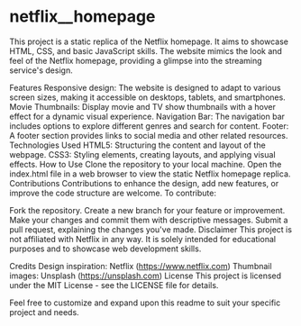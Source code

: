 # netflix__homepage
This project is a static replica of the Netflix homepage. It aims to showcase HTML, CSS, and basic JavaScript skills. The website mimics the look and feel of the Netflix homepage, providing a glimpse into the streaming service's design.

Features
Responsive design: The website is designed to adapt to various screen sizes, making it accessible on desktops, tablets, and smartphones.
Movie Thumbnails: Display movie and TV show thumbnails with a hover effect for a dynamic visual experience.
Navigation Bar: The navigation bar includes options to explore different genres and search for content.
Footer: A footer section provides links to social media and other related resources.
Technologies Used
HTML5: Structuring the content and layout of the webpage.
CSS3: Styling elements, creating layouts, and applying visual effects.
How to Use
Clone the repository to your local machine.
Open the index.html file in a web browser to view the static Netflix homepage replica.
Contributions
Contributions to enhance the design, add new features, or improve the code structure are welcome. To contribute:

Fork the repository.
Create a new branch for your feature or improvement.
Make your changes and commit them with descriptive messages.
Submit a pull request, explaining the changes you've made.
Disclaimer
This project is not affiliated with Netflix in any way. It is solely intended for educational purposes and to showcase web development skills.

Credits
Design inspiration: Netflix (https://www.netflix.com)
Thumbnail images: Unsplash (https://unsplash.com)
License
This project is licensed under the MIT License - see the LICENSE file for details.

Feel free to customize and expand upon this readme to suit your specific project and needs.
